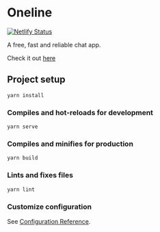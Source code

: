 # Oneline

[![Netlify Status](https://api.netlify.com/api/v1/badges/09bff4b9-4812-45bd-bc98-683f9642c23b/deploy-status)](https://app.netlify.com/sites/oneline-web/deploys)

A free, fast and reliable chat app.

Check it out [here](https://oneline-web.netlify.app/)

## Project setup
```
yarn install
```

### Compiles and hot-reloads for development
```
yarn serve
```

### Compiles and minifies for production
```
yarn build
```

### Lints and fixes files
```
yarn lint
```

### Customize configuration
See [Configuration Reference](https://cli.vuejs.org/config/).
